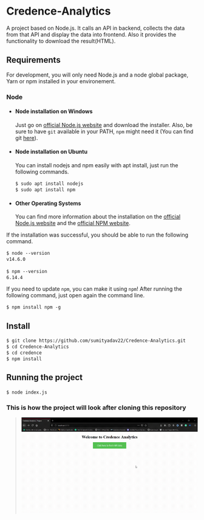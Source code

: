 # Credence-Analytics

A project based on Node.js. It calls an API in backend, collects the data from that API and display the data into frontend. Also it provides the functionality to download the result(HTML).

## Requirements

For development, you will only need Node.js and a node global package, Yarn or npm installed in your environement.

### Node
- #### Node installation on Windows

  Just go on [official Node.js website](https://nodejs.org/) and download the installer.
Also, be sure to have `git` available in your PATH, `npm` might need it (You can find git [here](https://git-scm.com/)).

- #### Node installation on Ubuntu

  You can install nodejs and npm easily with apt install, just run the following commands.

      $ sudo apt install nodejs
      $ sudo apt install npm

- #### Other Operating Systems
  You can find more information about the installation on the [official Node.js website](https://nodejs.org/) and the [official NPM website](https://npmjs.org/).

If the installation was successful, you should be able to run the following command.

    $ node --version
    v14.6.0

    $ npm --version
    6.14.4

If you need to update `npm`, you can make it using `npm`! After running the following command, just open again the command line.

    $ npm install npm -g

## Install

    $ git clone https://github.com/sumityadav22/Credence-Analytics.git
    $ cd Credence-Analytics
    $ cd credence
    $ npm install

## Running the project

    $ node index.js

### This is how the project will look after cloning this repository
> !["Something went wrong!"](Credence_Analytics_Project.gif)